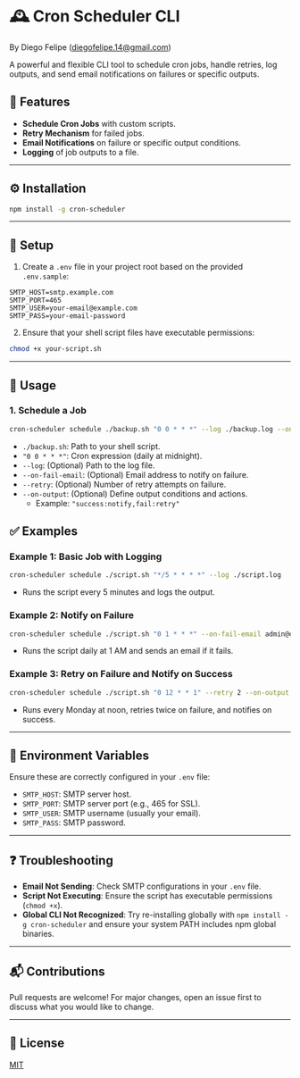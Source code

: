 # 🕰️ Cron Scheduler CLI

By Diego Felipe (<diegofelipe.14@gmail.com>)

A powerful and flexible CLI tool to schedule cron jobs, handle retries, log outputs, and send email notifications on failures or specific outputs.

## 🚀 Features

- **Schedule Cron Jobs** with custom scripts.
- **Retry Mechanism** for failed jobs.
- **Email Notifications** on failure or specific output conditions.
- **Logging** of job outputs to a file.

---

## ⚙️ Installation

```bash
npm install -g cron-scheduler
```

---

## 🔧 Setup

1. Create a `.env` file in your project root based on the provided `.env.sample`:

```env
SMTP_HOST=smtp.example.com
SMTP_PORT=465
SMTP_USER=your-email@example.com
SMTP_PASS=your-email-password
```

2. Ensure that your shell script files have executable permissions:

```bash
chmod +x your-script.sh
```

---

## 📖 Usage

### 1. **Schedule a Job**

```bash
cron-scheduler schedule ./backup.sh "0 0 * * *" --log ./backup.log --on-fail-email user@example.com --retry 3 --on-output "success:notify,fail:retry"
```

- `./backup.sh`: Path to your shell script.
- `"0 0 * * *"`: Cron expression (daily at midnight).
- `--log`: (Optional) Path to the log file.
- `--on-fail-email`: (Optional) Email address to notify on failure.
- `--retry`: (Optional) Number of retry attempts on failure.
- `--on-output`: (Optional) Define output conditions and actions.
  - Example: `"success:notify,fail:retry"`

## ✅ Examples

### Example 1: Basic Job with Logging

```bash
cron-scheduler schedule ./script.sh "*/5 * * * *" --log ./script.log
```

- Runs the script every 5 minutes and logs the output.

### Example 2: Notify on Failure

```bash
cron-scheduler schedule ./script.sh "0 1 * * *" --on-fail-email admin@example.com
```

- Runs the script daily at 1 AM and sends an email if it fails.

### Example 3: Retry on Failure and Notify on Success

```bash
cron-scheduler schedule ./script.sh "0 12 * * 1" --retry 2 --on-output "success:notify"
```

- Runs every Monday at noon, retries twice on failure, and notifies on success.

---

## 📄 Environment Variables

Ensure these are correctly configured in your `.env` file:

- `SMTP_HOST`: SMTP server host.
- `SMTP_PORT`: SMTP server port (e.g., 465 for SSL).
- `SMTP_USER`: SMTP username (usually your email).
- `SMTP_PASS`: SMTP password.

---

## ❓ Troubleshooting

- **Email Not Sending**: Check SMTP configurations in your `.env` file.
- **Script Not Executing**: Ensure the script has executable permissions (`chmod +x`).
- **Global CLI Not Recognized**: Try re-installing globally with `npm install -g cron-scheduler` and ensure your system PATH includes npm global binaries.

---

## 📬 Contributions

Pull requests are welcome! For major changes, open an issue first to discuss what you would like to change.

---

## 📄 License

[MIT](LICENSE)
